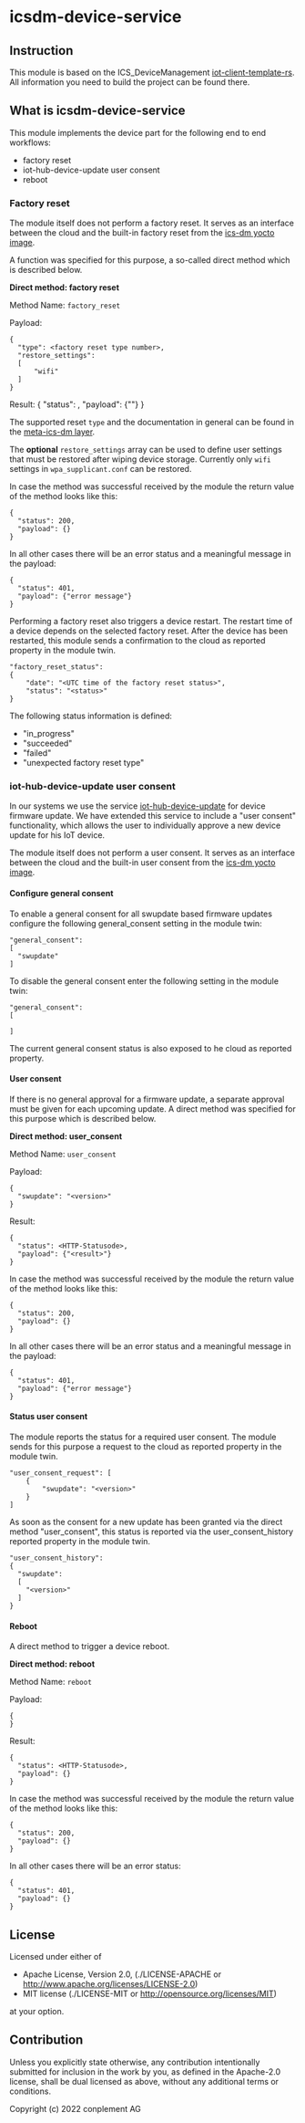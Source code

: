# icsdm-device-service

## Instruction
This module is based on the ICS_DeviceManagement [iot-client-template-rs](https://github.com/ICS-DeviceManagement/iot-client-template-rs). All information you need to build the project can be found there.


## What is icsdm-device-service
This module implements the device part for the following end to end workflows:
- factory reset
- iot-hub-device-update user consent
- reboot

### Factory reset
The module itself does not perform a factory reset.
It serves as an interface between the cloud and the built-in factory reset from the [ics-dm yocto image](https://github.com/ICS-DeviceManagement/meta-ics-dm).

A function was specified for this purpose, a so-called direct method which is described below.

**Direct method: factory reset**

Method Name: `factory_reset`

Payload:
```
{
  "type": <factory reset type number>,
  "restore_settings":
  [
      "wifi"
  ]
}
```

Result:
{
  "status": <HTTP-Statusode>,
  "payload": {"<result>"}
}


The supported reset `type` and the documentation in general can be found in the [meta-ics-dm layer](https://github.com/ICS-DeviceManagement/meta-ics-dm#factory-reset).

The **optional** `restore_settings` array can be used to define user settings that must be restored after wiping device storage. Currently only `wifi` settings in `wpa_supplicant.conf` can be restored.

In case the method was successful received by the module the return value of the method looks like this:

```
{
  "status": 200,
  "payload": {}
}
```

In all other cases there will be an error status and a meaningful message in the payload:
```
{
  "status": 401,
  "payload": {"error message"}
}
```

Performing a factory reset also triggers a device restart. The restart time of a device depends on the selected factory reset. After the device has been restarted, this module sends a confirmation to the cloud as reported property in the module twin.

```
"factory_reset_status":
{
    "date": "<UTC time of the factory reset status>",
    "status": "<status>"
}
```

The following status information is defined:
 - "in_progress"
 - "succeeded"
 - "failed"
 - "unexpected factory reset type"


### iot-hub-device-update user consent

In our systems we use the service [iot-hub-device-update](https://github.com/Azure/iot-hub-device-update) for device firmware update. We have extended this service to include a "user consent" functionality, which allows the user to individually approve a new device update for his IoT device.

The module itself does not perform a user consent. It serves as an interface between the cloud and the built-in user consent from the [ics-dm yocto image](https://github.com/ICS-DeviceManagement/meta-ics-dm).

#### Configure general consent

To enable a general consent for all swupdate based firmware updates configure the following general_consent setting in the module twin:

```
"general_consent":
[
  "swupdate"
]
```

To disable the general consent enter the following setting in the module twin:

```
"general_consent":
[

]
```

The current general consent status is also exposed to he cloud as reported property.

#### User consent

If there is no general approval for a firmware update, a separate approval must be given for each upcoming update.
A direct method was specified for this purpose which is described below.

**Direct method: user_consent**

Method Name: `user_consent`

Payload:
```
{
  "swupdate": "<version>"
}
```

Result:
```
{
  "status": <HTTP-Statusode>,
  "payload": {"<result>"}
}
```

In case the method was successful received by the module the return value of the method looks like this:

```
{
  "status": 200,
  "payload": {}
}
```

In all other cases there will be an error status and a meaningful message in the payload:
```
{
  "status": 401,
  "payload": {"error message"}
}
```

#### Status user consent

The module reports the status for a required user consent. The module sends for this purpose a request to the cloud as reported property in the module twin.

```
"user_consent_request": [
    {
        "swupdate": "<version>"
    }
]
```

As soon as the consent for a new update has been granted via the direct method "user_consent", this status is reported via the user_consent_history reported property in the module twin.

```
"user_consent_history":
{
  "swupdate":
  [
    "<version>"
  ]
}
```

#### Reboot

A direct method to trigger a device reboot.

**Direct method: reboot**

Method Name: `reboot`

Payload:
```
{
}
```

Result:
```
{
  "status": <HTTP-Statusode>,
  "payload": {}
}
```
In case the method was successful received by the module the return value of the method looks like this:

```
{
  "status": 200,
  "payload": {}
}
```

In all other cases there will be an error status:
```
{
  "status": 401,
  "payload": {}
}
```

## License

Licensed under either of
* Apache License, Version 2.0, (./LICENSE-APACHE or <http://www.apache.org/licenses/LICENSE-2.0>)
* MIT license (./LICENSE-MIT or <http://opensource.org/licenses/MIT>)

at your option.

## Contribution

Unless you explicitly state otherwise, any contribution intentionally
submitted for inclusion in the work by you, as defined in the Apache-2.0
license, shall be dual licensed as above, without any additional terms or
conditions.

Copyright (c) 2022 conplement AG
